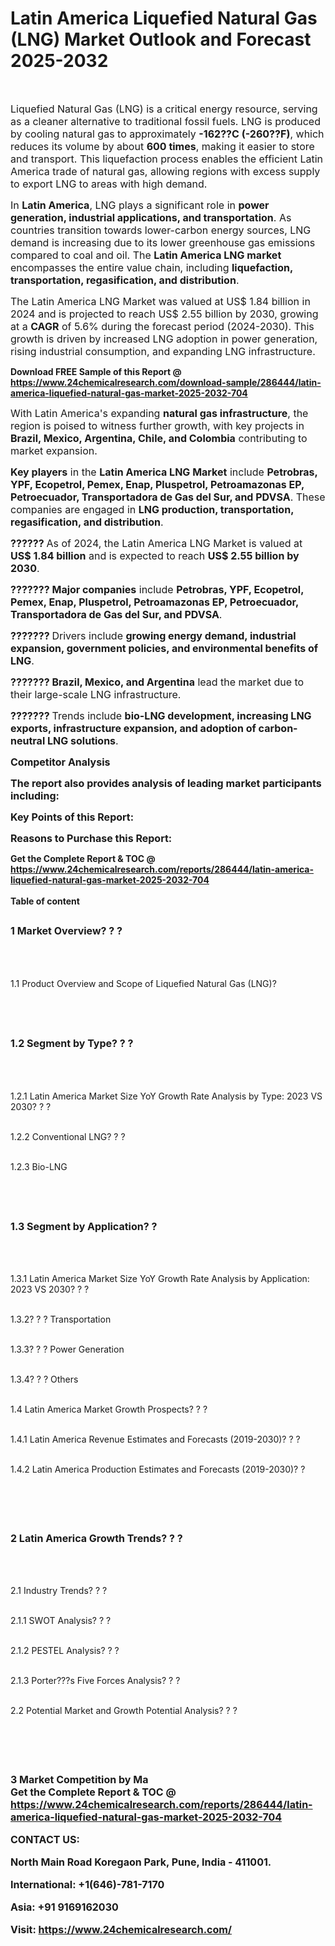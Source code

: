 <h1>Latin America Liquefied Natural Gas (LNG) Market Outlook and Forecast 2025-2032</h1><br/><p><span style="font-size:16px">Liquefied Natural Gas (LNG) is a critical energy resource, serving as a cleaner alternative to traditional fossil fuels. LNG is produced by cooling natural gas to approximately <strong>-162??C (-260??F)</strong>, which reduces its volume by about <strong>600 times</strong>, making it easier to store and transport. This liquefaction process enables the efficient Latin America trade of natural gas, allowing regions with excess supply to export LNG to areas with high demand.</span></p><p><span style="font-size:16px">In <strong>Latin America</strong>, LNG plays a significant role in <strong>power generation, industrial applications, and transportation</strong>. As countries transition towards lower-carbon energy sources, LNG demand is increasing due to its lower greenhouse gas emissions compared to coal and oil. The <strong>Latin America LNG market</strong> encompasses the entire value chain, including <strong>liquefaction, transportation, regasification, and distribution</strong>.</span></p><p><span style="font-size:16px">The Latin America LNG Market was valued at US$ 1.84 billion in 2024 and is projected to reach US$ 2.55 billion by 2030, growing at a <strong>CAGR</strong> of 5.6% during the forecast period (2024-2030). This growth is driven by increased LNG adoption in power generation, rising industrial consumption, and expanding LNG infrastructure.</span></p><div><b>Download FREE Sample of this Report @ <a href="https://www.24chemicalresearch.com/download-sample/286444/latin-america-liquefied-natural-gas-market-2025-2032-704">https://www.24chemicalresearch.com/download-sample/286444/latin-america-liquefied-natural-gas-market-2025-2032-704</a></b></div><p><span style="font-size:16px">With Latin America's expanding <strong>natural gas infrastructure</strong>, the region is poised to witness further growth, with key projects in <strong>Brazil, Mexico, Argentina, Chile, and Colombia</strong> contributing to market expansion.</span></p><p><span style="font-size:16px"><strong>Key players</strong> in the <strong>Latin America LNG Market</strong> include <strong>Petrobras, YPF, Ecopetrol, Pemex, Enap, Pluspetrol, Petroamazonas EP, Petroecuador, Transportadora de Gas del Sur, and PDVSA</strong>. These companies are engaged in <strong>LNG production, transportation, regasification, and distribution</strong>.</span></p><p><span style="font-size:16px"><strong>?????? </strong>As of 2024, the Latin America LNG Market is valued at <strong>US$ 1.84 billion</strong> and is expected to reach <strong>US$ 2.55 billion by 2030</strong>.</span></p><p><span style="font-size:16px"><strong>??????? </strong><strong>Major companies</strong> include <strong>Petrobras, YPF, Ecopetrol, Pemex, Enap, Pluspetrol, Petroamazonas EP, Petroecuador, Transportadora de Gas del Sur, and PDVSA</strong>.</span></p><p><span style="font-size:16px"><strong>??????? </strong>Drivers include <strong>growing energy demand, industrial expansion, government policies, and environmental benefits of LNG</strong>.</span></p><p><span style="font-size:16px"><strong>??????? Brazil, Mexico, and Argentina</strong> lead the market due to their large-scale LNG infrastructure.</span></p><p><span style="font-size:16px"><strong>??????? </strong>Trends include <strong>bio-LNG development, increasing LNG exports, infrastructure expansion, and adoption of carbon-neutral LNG solutions</strong>.</span></p><p><span style="font-size:16px"><strong>Competitor Analysis</strong></span></p><p><span style="font-size:16px"><strong>The report also provides analysis of leading market participants including:</strong></span></p><p><span style="font-size:16px"><strong>Key Points of this Report:</strong></span></p><p><span style="font-size:16px"><strong>Reasons to Purchase this Report:</strong></span></p><div><b>Get the Complete Report & TOC @ <a href="https://www.24chemicalresearch.com/reports/286444/latin-america-liquefied-natural-gas-market-2025-2032-704">https://www.24chemicalresearch.com/reports/286444/latin-america-liquefied-natural-gas-market-2025-2032-704</a></b></div><br><b>Table of content</b><p><h2><span style="font-size:16px"><strong>1 Market Overview? ? ? </strong></span></h2><br />
 
 <br />
 
 <p>1.1 Product Overview and Scope of Liquefied Natural Gas (LNG)? </p><br />
 
 <br />
 
 <h2><strong><span style="font-size:16px">1.2 Segment by Type? ? ? </span></strong></h2><br />
 
 <br />
 
 <p>1.2.1 Latin America Market Size YoY Growth Rate Analysis by Type: 2023 VS 2030? ? ? <br /><br />
 
 1.2.2 Conventional LNG? ? ? <br /><br />
 
 1.2.3 Bio-LNG<br /><br />
 
 <br />
 
 <h2><span style="font-size:16px"><strong>1.3 Segment by Application? ? </strong></span></h2><br />
 
 <br />
 
 <p>1.3.1 Latin America Market Size YoY Growth Rate Analysis by Application: 2023 VS 2030? ? ? <br /><br />
 
 1.3.2? ? ? Transportation<br /><br />
 
 1.3.3? ? ? Power Generation<br /><br />
 
 1.3.4? ? ? Others<br /><br />
 
 1.4 Latin America Market Growth Prospects? ? ? <br /><br />
 
 1.4.1 Latin America Revenue Estimates and Forecasts (2019-2030)? ? ? <br /><br />
 
 1.4.2 Latin America Production Estimates and Forecasts (2019-2030)? ? </p><br />
 
 <br />
 
 <h2><span style="font-size:16px"><strong>2 Latin America Growth Trends? ? ? </strong></span></h2><br />
 
 <br />
 
 <p>2.1 Industry Trends? ? ? <br /><br />
 
 2.1.1 SWOT Analysis? ? ? <br /><br />
 
 2.1.2 PESTEL Analysis? ? ? <br /><br />
 
 2.1.3 Porter???s Five Forces Analysis? ? ? <br /><br />
 
 2.2 Potential Market and Growth Potential Analysis? ? ? </p><br />
 
 <br />
 
 <h2><span style="font-size:16px"><strong>3 Market Competition by Ma<br><div><b>Get the Complete Report & TOC @ <a href="https://www.24chemicalresearch.com/reports/286444/latin-america-liquefied-natural-gas-market-2025-2032-704">https://www.24chemicalresearch.com/reports/286444/latin-america-liquefied-natural-gas-market-2025-2032-704</a></b></div></p>
 
 <b>CONTACT US:</b><br>
 
 North Main Road Koregaon Park, Pune, India - 411001.<br/>
 
 International: +1(646)-781-7170<br/>
 
 Asia: +91 9169162030<br/>
 
 Visit: <a href="https://www.24chemicalresearch.com/">https://www.24chemicalresearch.com/</a>
 
 <br>
